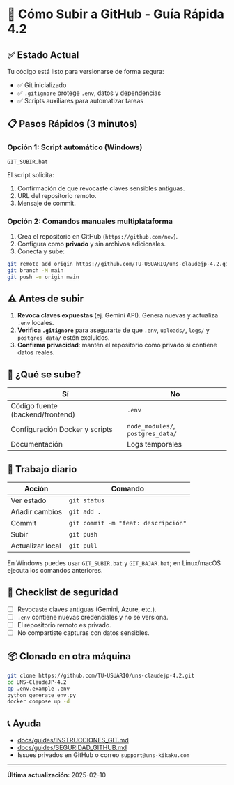 # 🚀 Cómo Subir a GitHub - Guía Rápida 4.2

## ✅ Estado Actual

Tu código está listo para versionarse de forma segura:
- ✅ Git inicializado
- ✅ `.gitignore` protege `.env`, datos y dependencias
- ✅ Scripts auxiliares para automatizar tareas

## 📋 Pasos Rápidos (3 minutos)

### Opción 1: Script automático (Windows)

```batch
GIT_SUBIR.bat
```

El script solicita:
1. Confirmación de que revocaste claves sensibles antiguas.
2. URL del repositorio remoto.
3. Mensaje de commit.

### Opción 2: Comandos manuales multiplataforma

1. Crea el repositorio en GitHub (`https://github.com/new`).
2. Configura como **privado** y sin archivos adicionales.
3. Conecta y sube:

```bash
git remote add origin https://github.com/TU-USUARIO/uns-claudejp-4.2.git
git branch -M main
git push -u origin main
```

## ⚠️ Antes de subir

1. **Revoca claves expuestas** (ej. Gemini API). Genera nuevas y actualiza `.env` locales.
2. **Verifica `.gitignore`** para asegurarte de que `.env`, `uploads/`, `logs/` y `postgres_data/` estén excluidos.
3. **Confirma privacidad**: mantén el repositorio como privado si contiene datos reales.

## 📁 ¿Qué se sube?

| Sí | No |
|----|----|
| Código fuente (backend/frontend) | `.env` |
| Configuración Docker y scripts | `node_modules/`, `postgres_data/` |
| Documentación | Logs temporales |

## 🔄 Trabajo diario

| Acción | Comando |
|--------|---------|
| Ver estado | `git status` |
| Añadir cambios | `git add .` |
| Commit | `git commit -m "feat: descripción"` |
| Subir | `git push` |
| Actualizar local | `git pull` |

En Windows puedes usar `GIT_SUBIR.bat` y `GIT_BAJAR.bat`; en Linux/macOS ejecuta los comandos anteriores.

## 🔐 Checklist de seguridad

- [ ] Revocaste claves antiguas (Gemini, Azure, etc.).
- [ ] `.env` contiene nuevas credenciales y no se versiona.
- [ ] El repositorio remoto es privado.
- [ ] No compartiste capturas con datos sensibles.

## 📦 Clonado en otra máquina

```bash
git clone https://github.com/TU-USUARIO/uns-claudejp-4.2.git
cd UNS-ClaudeJP-4.2
cp .env.example .env
python generate_env.py
docker compose up -d
```

## 📞 Ayuda

- [docs/guides/INSTRUCCIONES_GIT.md](INSTRUCCIONES_GIT.md)
- [docs/guides/SEGURIDAD_GITHUB.md](SEGURIDAD_GITHUB.md)
- Issues privados en GitHub o correo `support@uns-kikaku.com`

---

**Última actualización:** 2025-02-10
